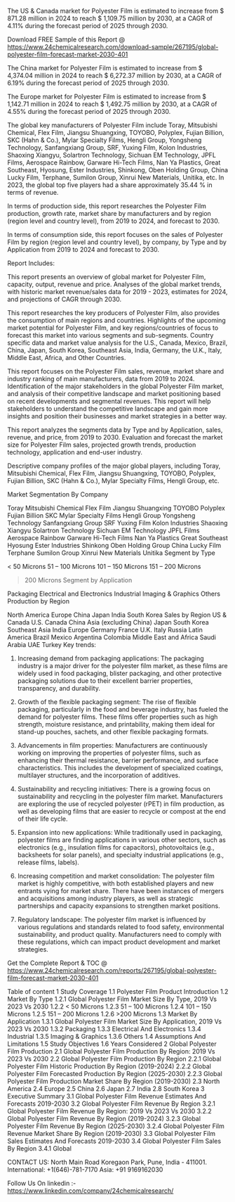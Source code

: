 The US & Canada market for Polyester Film is estimated to increase from $ 871.28 million in 2024 to reach $ 1,109.75 million by 2030, at a CAGR of 4.11% during the forecast period of 2025 through 2030.

Download FREE Sample of this Report @ https://www.24chemicalresearch.com/download-sample/267195/global-polyester-film-forecast-market-2030-401

The China market for Polyester Film is estimated to increase from $ 4,374.04 million in 2024 to reach $ 6,272.37 million by 2030, at a CAGR of 6.19% during the forecast period of 2025 through 2030.

The Europe market for Polyester Film is estimated to increase from $ 1,142.71 million in 2024 to reach $ 1,492.75 million by 2030, at a CAGR of 4.55% during the forecast period of 2025 through 2030.

The global key manufacturers of Polyester Film include Toray, Mitsubishi Chemical, Flex Film, Jiangsu Shuangxing, TOYOBO, Polyplex, Fujian Billion, SKC (Hahn & Co.), Mylar Specialty Films, Hengli Group, Yongsheng Technology, Sanfangxiang Group, SRF, Yuxing Film, Kolon Industries, Shaoxing Xiangyu, Solartron Technology, Sichuan EM Technology, JPFL Films, Aerospace Rainbow, Garware Hi-Tech Films, Nan Ya Plastics, Great Southeast, Hyosung, Ester Industries, Shinkong, Oben Holding Group, China Lucky Film, Terphane, Sumilon Group, Xinrui New Materials, Unitika, etc. In 2023, the global top five players had a share approximately 35.44 % in terms of revenue.

In terms of production side, this report researches the Polyester Film production, growth rate, market share by manufacturers and by region (region level and country level), from 2019 to 2024, and forecast to 2030.

In terms of consumption side, this report focuses on the sales of Polyester Film by region (region level and country level), by company, by Type and by Application from 2019 to 2024 and forecast to 2030.

Report Includes:

This report presents an overview of global market for Polyester Film, capacity, output, revenue and price. Analyses of the global market trends, with historic market revenue/sales data for 2019 - 2023, estimates for 2024, and projections of CAGR through 2030.

This report researches the key producers of Polyester Film, also provides the consumption of main regions and countries. Highlights of the upcoming market potential for Polyester Film, and key regions/countries of focus to forecast this market into various segments and sub-segments. Country specific data and market value analysis for the U.S., Canada, Mexico, Brazil, China, Japan, South Korea, Southeast Asia, India, Germany, the U.K., Italy, Middle East, Africa, and Other Countries.

This report focuses on the Polyester Film sales, revenue, market share and industry ranking of main manufacturers, data from 2019 to 2024. Identification of the major stakeholders in the global Polyester Film market, and analysis of their competitive landscape and market positioning based on recent developments and segmental revenues. This report will help stakeholders to understand the competitive landscape and gain more insights and position their businesses and market strategies in a better way.

This report analyzes the segments data by Type and by Application, sales, revenue, and price, from 2019 to 2030. Evaluation and forecast the market size for Polyester Film sales, projected growth trends, production technology, application and end-user industry.

Descriptive company profiles of the major global players, including Toray, Mitsubishi Chemical, Flex Film, Jiangsu Shuangxing, TOYOBO, Polyplex, Fujian Billion, SKC (Hahn & Co.), Mylar Specialty Films, Hengli Group, etc.

Market Segmentation By Company

Toray
Mitsubishi Chemical
Flex Film
Jiangsu Shuangxing
TOYOBO
Polyplex
Fujian Billion
SKC
Mylar Specialty Films
Hengli Group
Yongsheng Technology
Sanfangxiang Group
SRF
Yuxing Film
Kolon Industries
Shaoxing Xiangyu
Solartron Technology
Sichuan EM Technology
JPFL Films
Aerospace Rainbow
Garware Hi-Tech Films
Nan Ya Plastics
Great Southeast
Hyosung
Ester Industries
Shinkong
Oben Holding Group
China Lucky Film
Terphane
Sumilon Group
Xinrui New Materials
Unitika
Segment by Type

< 50 Microns
51 – 100 Microns
101 – 150 Microns
151 – 200 Microns
>200 Microns
Segment by Application

Packaging
Electrical and Electronics
Industrial
Imaging & Graphics
Others
Production by Region

North America
Europe
China
Japan
India
South Korea
Sales by Region
US & Canada
U.S.
Canada
China
Asia (excluding China)
Japan
South Korea
Southeast Asia
India
Europe
Germany
France
U.K.
Italy
Russia
Latin America
Brazil
Mexico
Argentina
Colombia
Middle East and Africa
Saudi Arabia
UAE
Turkey
Key trends:

1. Increasing demand from packaging applications: The packaging industry is a major driver for the polyester film market, as these films are widely used in food packaging, blister packaging, and other protective packaging solutions due to their excellent barrier properties, transparency, and durability.

2. Growth of the flexible packaging segment: The rise of flexible packaging, particularly in the food and beverage industry, has fueled the demand for polyester films. These films offer properties such as high strength, moisture resistance, and printability, making them ideal for stand-up pouches, sachets, and other flexible packaging formats.

3. Advancements in film properties: Manufacturers are continuously working on improving the properties of polyester films, such as enhancing their thermal resistance, barrier performance, and surface characteristics. This includes the development of specialized coatings, multilayer structures, and the incorporation of additives.

4. Sustainability and recycling initiatives: There is a growing focus on sustainability and recycling in the polyester film market. Manufacturers are exploring the use of recycled polyester (rPET) in film production, as well as developing films that are easier to recycle or compost at the end of their life cycle.

5. Expansion into new applications: While traditionally used in packaging, polyester films are finding applications in various other sectors, such as electronics (e.g., insulation films for capacitors), photovoltaics (e.g., backsheets for solar panels), and specialty industrial applications (e.g., release films, labels).

6. Increasing competition and market consolidation: The polyester film market is highly competitive, with both established players and new entrants vying for market share. There have been instances of mergers and acquisitions among industry players, as well as strategic partnerships and capacity expansions to strengthen market positions.

7. Regulatory landscape: The polyester film market is influenced by various regulations and standards related to food safety, environmental sustainability, and product quality. Manufacturers need to comply with these regulations, which can impact product development and market strategies.

Get the Complete Report & TOC @ https://www.24chemicalresearch.com/reports/267195/global-polyester-film-forecast-market-2030-401

Table of content
1 Study Coverage
1.1 Polyester Film Product Introduction
1.2 Market By Type
1.2.1 Global Polyester Film Market Size By Type, 2019 Vs 2023 Vs 2030
1.2.2 < 50 Microns
1.2.3 51 – 100 Microns
1.2.4 101 – 150 Microns
1.2.5 151 – 200 Microns
1.2.6 >200 Microns
1.3 Market By Application
1.3.1 Global Polyester Film Market Size By Application, 2019 Vs 2023 Vs 2030
1.3.2 Packaging
1.3.3 Electrical And Electronics
1.3.4 Industrial
1.3.5 Imaging & Graphics
1.3.6 Others
1.4 Assumptions And Limitations
1.5 Study Objectives
1.6 Years Considered
2 Global Polyester Film Production
2.1 Global Polyester Film Production By Region: 2019 Vs 2023 Vs 2030
2.2 Global Polyester Film Production By Region
2.2.1 Global Polyester Film Historic Production By Region (2019-2024)
2.2.2 Global Polyester Film Forecasted Production By Region (2025-2030)
2.2.3 Global Polyester Film Production Market Share By Region (2019-2030)
2.3 North America
2.4 Europe
2.5 China
2.6 Japan
2.7 India
2.8 South Korea
3 Executive Summary
3.1 Global Polyester Film Revenue Estimates And Forecasts 2019-2030
3.2 Global Polyester Film Revenue By Region
3.2.1 Global Polyester Film Revenue By Region: 2019 Vs 2023 Vs 2030
3.2.2 Global Polyester Film Revenue By Region (2019-2024)
3.2.3 Global Polyester Film Revenue By Region (2025-2030)
3.2.4 Global Polyester Film Revenue Market Share By Region (2019-2030)
3.3 Global Polyester Film Sales Estimates And Forecasts 2019-2030
3.4 Global Polyester Film Sales By Region
3.4.1 Global

CONTACT US:
North Main Road Koregaon Park, Pune, India - 411001.
International: +1(646)-781-7170
Asia: +91 9169162030

Follow Us On linkedin :- https://www.linkedin.com/company/24chemicalresearch/
